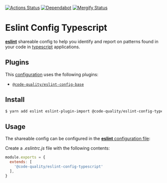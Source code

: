 [![Actions Status](https://github.com/code-quality-resources/eslint-config-typescript/workflows/CI/badge.svg)](https://github.com/code-quality-resources/eslint-config-typescript/actions?query=workflow%3A%22CI%22)
[![Dependabot](https://badgen.net/dependabot/code-quality-resources/eslint-config-typescript/224793137?icon=dependabot)](https://dependabot.com/)
[![Mergify Status](https://img.shields.io/endpoint.svg?url=https://gh.mergify.io/badges/code-quality-resources/eslint-config-typescript&style=flat)](https://mergify.io)

# Eslint Config Typescript

[**eslint**](https://github.com/eslint/eslint) shareable config to help you identify and report on patterns found in your code in [typescript](https://github.com/microsoft/TypeScript) applications.

## Plugins

This [configuration](https://github.com/code-quality-resources/eslint-config-typescript/blob/master/index.js) uses the following plugins:

- [`@code-quality/eslint-config-base`](https://github.com/code-quality-resources/eslint-config-base)

## Install

```bash
$ yarn add eslint eslint-plugin-import @code-quality/eslint-config-typescript -D
```

## Usage

The shareable config can be configured in the [**eslint** configuration file](https://eslint.org/docs/user-guide/configuring):

Create a _.eslintrc.js_ file with the following contents:

```js
module.exports = {
  extends: [
    '@code-quality/eslint-config-typescript'
  ],
}
```
